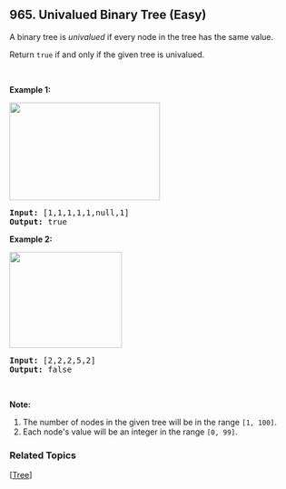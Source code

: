 <!--|This file generated by command(leetcode description); DO NOT EDIT.    |-->
<!--+----------------------------------------------------------------------+-->
<!--|@author    Openset <openset.wang@gmail.com>                           |-->
<!--|@link      https://github.com/openset                                 |-->
<!--|@home      https://github.com/openset/leetcode                        |-->
<!--+----------------------------------------------------------------------+-->

## 965. Univalued Binary Tree (Easy)

<p>A binary tree is <em>univalued</em> if every node in the tree has the same value.</p>

<p>Return <code>true</code>&nbsp;if and only if the given tree is univalued.</p>

<p>&nbsp;</p>

<p><strong>Example 1:</strong></p>
<img alt="" src="https://assets.leetcode.com/uploads/2018/12/28/unival_bst_1.png" style="width: 265px; height: 172px;" />
<pre>
<strong>Input: </strong><span id="example-input-1-1">[1,1,1,1,1,null,1]</span>
<strong>Output: </strong><span id="example-output-1">true</span>
</pre>

<div>
<p><strong>Example 2:</strong></p>
<img alt="" src="https://assets.leetcode.com/uploads/2018/12/28/unival_bst_2.png" style="width: 198px; height: 169px;" />
<pre>
<strong>Input: </strong><span id="example-input-2-1">[2,2,2,5,2]</span>
<strong>Output: </strong><span id="example-output-2">false</span>
</pre>
</div>

<p>&nbsp;</p>

<p><strong>Note:</strong></p>

<ol>
	<li>The number of nodes in the given tree will be in the range <code>[1, 100]</code>.</li>
	<li>Each node&#39;s value will be an integer in the range <code>[0, 99]</code>.</li>
</ol>

### Related Topics
  [[Tree](https://github.com/openset/leetcode/tree/master/tag/tree/README.md)]
